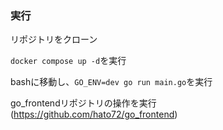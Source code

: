 ### 実行

リポジトリをクローン

`docker compose up -d`を実行

bashに移動し、`GO_ENV=dev go run main.go`を実行

go_frontendリポジトリの操作を実行
(https://github.com/hato72/go_frontend)
